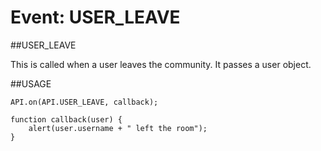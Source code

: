 Event: USER_LEAVE
====

##USER_LEAVE

This is called when a user leaves the community. It passes a user object.

##USAGE

```
API.on(API.USER_LEAVE, callback);

function callback(user) {
    alert(user.username + " left the room");
}
```

